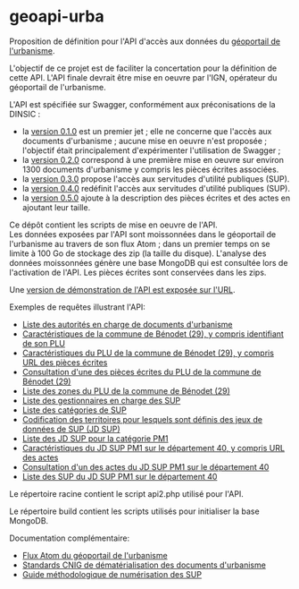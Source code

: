 # geoapi-urba

Proposition de définition pour l'API d'accès aux données
du [géoportail de l'urbanisme](https://www.geoportail-urbanisme.gouv.fr/).    

L'objectif de ce projet est de faciliter la concertation pour la définition de cette API.
L'API finale devrait être mise en oeuvre par l'IGN, opérateur du géoportail de l'urbanisme.

L'API est spécifiée sur Swagger, conformément aux préconisations de la DINSIC :
  - la [version 0.1.0](https://swaggerhub.com/apis/benoitdavidfr/urba.geoapi.fr/0.1.0) est un premier jet ;
    elle ne concerne que l'accès aux documents d'urbanisme ;
    aucune mise en oeuvre n'est proposée ;
    l'objectif était principalement d'expérimenter l'utilisation de Swagger ;
  - la [version 0.2.0](https://swaggerhub.com/apis/benoitdavidfr/urba.geoapi.fr/0.2.0) correspond
    à une première mise en oeuvre sur environ 1300 documents d'urbanisme y compris les pièces écrites associées.
  - la [version 0.3.0](https://swaggerhub.com/apis/benoitdavidfr/urba.geoapi.fr/0.3.0) propose l'accès aux
    servitudes d'utilité publiques (SUP).
  - la [version 0.4.0](https://swaggerhub.com/apis/benoitdavidfr/urba.geoapi.fr/0.4.0) redéfinit l'accès aux
    servitudes d'utilité publiques (SUP).
  - la [version 0.5.0](https://swaggerhub.com/apis/benoitdavidfr/urba.geoapi.fr/0.5.0) ajoute à la description
    des pièces écrites et des actes en ajoutant leur taille.

Ce dépôt contient les scripts de mise en oeuvre de l'API.    
Les données exposées par l'API sont moissonnées dans le géoportail de l'urbanisme au travers de son flux Atom ;
dans un premier temps on se limite à 100 Go de stockage des zip (la taille du disque).
L'analyse des données moissonnées génère une base MongoDB qui est consultée lors de l'activation de l'API.
Les pièces écrites sont conservées dans les zips.

Une [version de démonstration de l'API est exposée sur l'URL](http://urba.geoapi.fr).

Exemples de requêtes illustrant l'API:
- [Liste des autorités en charge de documents d'urbanisme](http://urba.geoapi.fr/autorites)
- [Caractéristiques de la commune de Bénodet (29), y compris identifiant de son PLU](http://urba.geoapi.fr/autorites/29006)
- [Caractéristiques du PLU de la commune de Bénodet (29), y compris URL des pièces écrites](http://urba.geoapi.fr/docurba/29006_PLU_20170324)
- [Consultation d'une des pièces écrites du PLU de la commune de Bénodet (29)](http://urba.geoapi.fr/docurba/29006_PLU_20170324/Pieces_ecrites/2_PADD/29006_padd_20170324.pdf)
- [Liste des zones du PLU de la commune de Bénodet (29)](http://urba.geoapi.fr/docurba/29006_PLU_20170324/ZONE_URBA)
- [Liste des gestionnaires en charge des SUP](http://urba.geoapi.fr/gestionnaires)
- [Liste des catégories de SUP](http://urba.geoapi.fr/categoriesSup)
- [Codification des territoires pour lesquels sont définis des jeux de données de SUP (JD SUP)](http://urba.geoapi.fr/territoires)
- [Liste des JD SUP pour la catégorie PM1](http://urba.geoapi.fr/jdsup?codeSup=PM1)
- [Caractéristiques du JD SUP PM1 sur le département 40, y compris URL des actes](http://urba.geoapi.fr/jdsup/130010481_PM1_040_20171215)
- [Consultation d'un des actes du JD SUP PM1 sur le département 40](http://urba.geoapi.fr/jdsup/130010481_PM1_040_20171215/Actes/PM1_PPRI_Aire_sur_Adour_20000629_act.pdf)
- [Liste des SUP du JD SUP PM1 sur le département 40](http://urba.geoapi.fr/jdsup/130010481_PM1_040_20171215/ASSIETTE_SUP_S)



Le répertoire racine contient le script api2.php utilisé pour l'API.

Le répertoire build contient les scripts utilisés pour initialiser la base MongoDB.

Documentation complémentaire:
  - [Flux Atom du géoportail de l'urbanisme](https://www.geoportail-urbanisme.gouv.fr/atom/download-feed/)
  - [Standards CNIG de dématérialisation des documents d'urbanisme](http://cnig.gouv.fr/?page_id=2732)
  - [Guide méthodologique de numérisation des SUP](http://www.geoinformations.developpement-durable.gouv.fr/servitudes-d-utilite-publiques-sup-r978.html)

